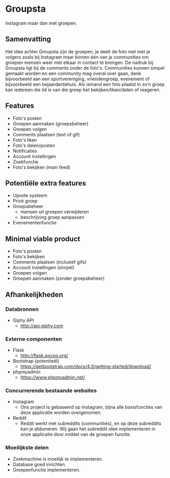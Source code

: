 # Groupsta
Instagram maar dan met groepen.

## Samenvatting
Het idee achter Groupsta zijn de groepen, je deelt de foto niet met je volgers zoals bij Instagram maar binnen één van je communities om groepen mensen weer met elkaar in contact te brengen. De nadruk bij Groupsta ligt bij de comments onder de foto's. Communities kunnen simpel gemaakt worden en een community mag overal over gaan, denk bijvoorbeeld aan een sportvereniging, vriendengroep, evenement of bijvoorbeeld een bejaardentehuis. Als iemand een foto plaatst in zo’n groep kan iedereen die lid is van die groep het bekijken/liken/delen of reageren.

## Features
- Foto's posten
- Groepen aanmaken (groepsbeheer)
- Groepen volgen
- Comments plaatsen (text of gif)
- Foto's liken
- Foto's delen/posten
- Notificaties
- Account instellingen
- Zoekfunctie
- Foto's bekijken (main feed)

## Potentiële extra features
- Upvote systeem
- Privé groep
- Groepsbeheer
  - mensen uit groepen verwijderen
  - beschrijving groep aanpassen
- Evenementenfunctie

## Minimal viable product
- Foto's posten
- Foto's bekijken
- Comments plaatsen (inclusief gifs)
- Account instellingen (simpel)
- Groepen volgen
- Groepen aanmaken (zonder groepsbeheer)

## Afhankelijkheden

### Databronnen
- Giphy API
  - http://api.giphy.com

### Externe componenten
- Flask
  - http://flask.pocoo.org/
- Bootstrap (potentieël)
  - https://getbootstrap.com/docs/4.0/getting-started/download/ 
- phpmyadmin
  - https://www.phpmyadmin.net/

### Concurrerende bestaande websites
- Instagram
  - Ons project is gebaseerd op Instagram, bijna alle basisfuncties van deze applicatie worden overgenomen.
- Reddit
  - Reddit werkt met subreddits (communities), en op deze subreddits kan je abboneren. Wij gaan het subreddit idee implementeren in onze applicatie door middel van de groepen functie.

### Moeilijkste delen
- Zoekmachine is moeilijk te implementeren.
- Database goed inrichten.
- Groepenfunctie implementeren.
